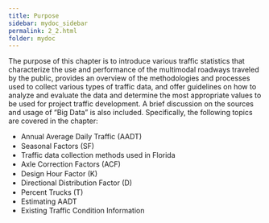 ```yaml
---
title: Purpose
sidebar: mydoc_sidebar
permalink: 2_2.html
folder: mydoc
---
```


<style>
  div{text-align: justify;}
</style>

The purpose of this chapter is to introduce various traffic statistics that characterize the use and performance of the multimodal roadways traveled by the public, provides an overview of the methodologies and processes used to collect various types of traffic data, and offer guidelines on how to analyze and evaluate the data and determine the most appropriate values to be used for project traffic development. A brief discussion on the sources and usage of “Big Data” is also included. Specifically, the following topics are covered in the chapter:
<ul>
<li style="margin:0.1em">Annual Average Daily Traffic (AADT)</li>
<li style="margin:0.1em">Seasonal Factors (SF)</li>
<li style="margin:0.1em">Traffic data collection methods used in Florida</li>
<li style="margin:0.1em">Axle Correction Factors (ACF)</li>
<li style="margin:0.1em">Design Hour Factor (K)</li>
<li style="margin:0.1em">Directional Distribution Factor (D)</li>
<li style="margin:0.1em">Percent Trucks (T)</li>
<li style="margin:0.1em">Estimating AADT</li>
<li style="margin:0.1em">Existing Traffic Condition Information</li>
</ul>